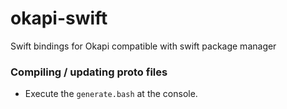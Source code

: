 # okapi-swift
Swift bindings for Okapi compatible with swift package manager

### Compiling / updating proto files
* Execute the `generate.bash` at the console.